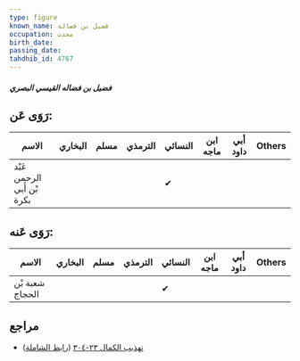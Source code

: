 ```yaml
---
type: figure
known_name: فضيل بن فضالة
occupation: محدث
birth_date:
passing_date:
tahdhib_id: 4767
---
```

##### فضيل بن فضاله القيسي البصري

## رَوَى عَن:
| الاسم                      | البخاري | مسلم | الترمذي | النسائي | ابن ماجه | أبي داود | Others |
| -------------------------- | ------- | ---- | ------- | ------- | -------- | -------- | ------ |
| عَبْد الرحمن بْن أَبي بكرة |         |      |         | ✔       |          |          |        |
## رَوَى عَنه:
| الاسم           | البخاري | مسلم | الترمذي | النسائي | ابن ماجه | أبي داود | Others |
| --------------- | ------- | ---- | ------- | ------- | -------- | -------- | ------ |
| شعبة بْن الحجاج |         |      |         | ✔       |          |          |        |
## مراجع
- [تهذيب الكمال ٢٣-٣٠٤](obsidian://open?vault=Tahdhib-al-Kamal&file=Figures/٤٧٦٧-فضيل%20بن%20فضاله%20القيسي%20البصري) ([رابط الشاملة](https://shamela.ws/book/3722/12191))